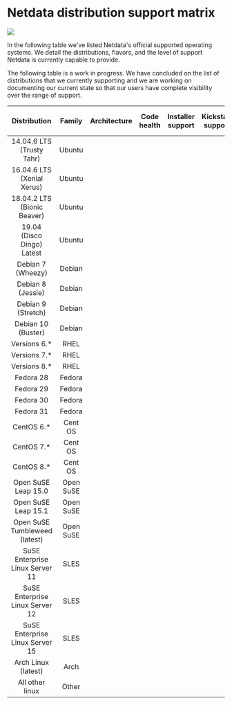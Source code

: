 # Netdata distribution support matrix
![](https://raw.githubusercontent.com/netdata/netdata/master/web/gui/images/packaging-beta-tag.svg?sanitize=true)

In the following table we've listed Netdata's official supported operating systems. We detail the distributions, flavors, and the level of support Netdata is currently capable to provide.

The following table is a work in progress. We have concluded on the list of distributions
that we currently supporting and we are working on documenting our current state so that our users
have complete visibility over the range of support.

Distribution | Family | Architecture | Code health | Installer support | Kickstart support | Binary packaging support | Integrity testing (CI) | Functionality testing (CI) | Community support
:------------------: | :------------------: | :------------------: | :------------------: | :------------------: | :------------------: | :------------------: | :------------------: | :------------------: | :--------------------
14.04.6 LTS (Trusty Tahr) | Ubuntu |  |  |  |  |  |  | | 
16.04.6 LTS (Xenial Xerus) | Ubuntu |  |  |  |  |  |  | | 
18.04.2 LTS (Bionic Beaver) | Ubuntu |  |  |  |  |  |  | | 
19.04 (Disco Dingo) Latest | Ubuntu |  |  |  |  |  |  | | 
Debian 7 (Wheezy) | Debian |  |  |  |  |  |  | | 
Debian 8 (Jessie) | Debian |  |  |  |  |  |  | | 
Debian 9 (Stretch) | Debian |  |  |  |  |  |  | | 
Debian 10 (Buster) | Debian |  |  |  |  |  |  | | 
Versions 6.* | RHEL |  |  |  |  |  |  | | 
Versions 7.* | RHEL |  |  |  |  |  |  | | 
Versions 8.* | RHEL |  |  |  |  |  |  | | 
Fedora 28 | Fedora |  |  |  |  |  |  | | 
Fedora 29 | Fedora |  |  |  |  |  |  | | 
Fedora 30 | Fedora |  |  |  |  |  |  | | 
Fedora 31 | Fedora |  |  |  |  |  |  | | 
CentOS 6.* | Cent OS | |  |  |  |  |  |  | | 
CentOS 7.* | Cent OS | |  |  |  |  |  |  | | 
CentOS 8.* | Cent OS | |  |  |  |  |  |  | | 
Open SuSE Leap 15.0 | Open SuSE |  |  |  |  |  |  | | 
Open SuSE Leap 15.1 | Open SuSE |  |  |  |  |  |  | | 
Open SuSE Tumbleweed (latest) | Open SuSE |  |  |  |  |  |  | | 
SuSE Enterprise Linux Server 11 | SLES |  |  |  |  |  |  | | 
SuSE Enterprise Linux Server 12 | SLES |  |  |  |  |  |  | | 
SuSE Enterprise Linux Server 15 | SLES |  |  |  |  |  |  | | 
Arch Linux (latest) | Arch |  |  |  |  |  |  | | 
All other linux | Other | |  |  |  |  |  | | 
